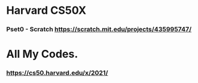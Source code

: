 # Harvard CS50X

### Pset0 - Scratch https://scratch.mit.edu/projects/435995747/
 
# All My Codes.
 
### https://cs50.harvard.edu/x/2021/
